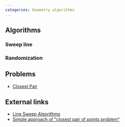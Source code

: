 ```yaml
---
categories: Geometry algorithms
...
```


## Algorithms

### Sweep line

### Randomization

## Problems
* [Closest Pair](https://open.kattis.com/problems/closestpair2)

## External links
* [Line Sweep Algorithms](https://www.topcoder.com/community/data-science/data-science-tutorials/line-sweep-algorithms/)
* [Simple approach of "closest pair of points problem"](https://www.youtube.com/watch?v=ytvyHB5SyBI)